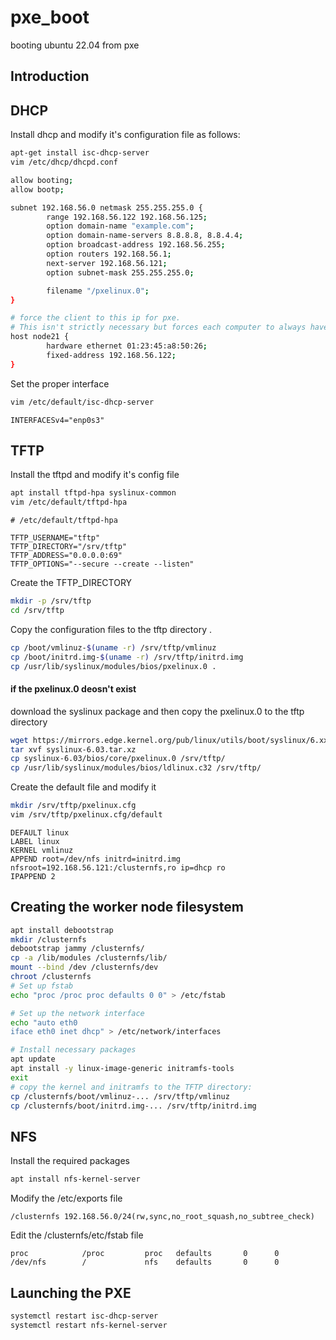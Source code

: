 # pxe_boot
 booting ubuntu 22.04 from pxe

 ## Introduction
 ## DHCP
 Install dhcp and modify it's configuration file as follows:
 ``` bash
apt-get install isc-dhcp-server
vim /etc/dhcp/dhcpd.conf
```
```bash
allow booting;
allow bootp;

subnet 192.168.56.0 netmask 255.255.255.0 {
        range 192.168.56.122 192.168.56.125;
        option domain-name "example.com";
        option domain-name-servers 8.8.8.8, 8.8.4.4;
        option broadcast-address 192.168.56.255;
        option routers 192.168.56.1;
        next-server 192.168.56.121;
        option subnet-mask 255.255.255.0;

        filename "/pxelinux.0";
}

# force the client to this ip for pxe.
# This isn't strictly necessary but forces each computer to always have the same IP address
host node21 {
        hardware ethernet 01:23:45:a8:50:26;
        fixed-address 192.168.56.122;
}
```
Set the proper interface
```bash
vim /etc/default/isc-dhcp-server
```

```
INTERFACESv4="enp0s3"
```
 ## TFTP
Install the tftpd and modify it's config file
 ```bash
apt install tftpd-hpa syslinux-common
vim /etc/default/tftpd-hpa
```

```
# /etc/default/tftpd-hpa

TFTP_USERNAME="tftp"
TFTP_DIRECTORY="/srv/tftp"
TFTP_ADDRESS="0.0.0.0:69"
TFTP_OPTIONS="--secure --create --listen"
```


Create the TFTP_DIRECTORY 
``` bash
mkdir -p /srv/tftp
cd /srv/tftp
```
Copy the configuration files to the tftp directory .
``` bash
cp /boot/vmlinuz-$(uname -r) /srv/tftp/vmlinuz
cp /boot/initrd.img-$(uname -r) /srv/tftp/initrd.img
cp /usr/lib/syslinux/modules/bios/pxelinux.0 .
```
#### if the pxelinux.0 deosn't exist
download the syslinux package and then copy the pxelinux.0 to the tftp directory
``` bash
wget https://mirrors.edge.kernel.org/pub/linux/utils/boot/syslinux/6.xx/syslinux-6.03.tar.xz
tar xvf syslinux-6.03.tar.xz
cp syslinux-6.03/bios/core/pxelinux.0 /srv/tftp/
cp /usr/lib/syslinux/modules/bios/ldlinux.c32 /srv/tftp/
```
Create the default file and modify it
```bash
mkdir /srv/tftp/pxelinux.cfg
vim /srv/tftp/pxelinux.cfg/default
```

```
DEFAULT linux
LABEL linux
KERNEL vmlinuz
APPEND root=/dev/nfs initrd=initrd.img nfsroot=192.168.56.121:/clusternfs,ro ip=dhcp ro
IPAPPEND 2
```
## Creating the worker node filesystem
```bash
apt install debootstrap
mkdir /clusternfs
debootstrap jammy /clusternfs/
cp -a /lib/modules /clusternfs/lib/
mount --bind /dev /clusternfs/dev
chroot /clusternfs
# Set up fstab
echo "proc /proc proc defaults 0 0" > /etc/fstab

# Set up the network interface
echo "auto eth0
iface eth0 inet dhcp" > /etc/network/interfaces

# Install necessary packages
apt update
apt install -y linux-image-generic initramfs-tools
exit
# copy the kernel and initramfs to the TFTP directory:
cp /clusternfs/boot/vmlinuz-... /srv/tftp/vmlinuz
cp /clusternfs/boot/initrd.img-... /srv/tftp/initrd.img
```
 ## NFS
 Install the required packages
 ```bash
apt install nfs-kernel-server
```
Modify the /etc/exports file 
```
/clusternfs 192.168.56.0/24(rw,sync,no_root_squash,no_subtree_check)
```
Edit the /clusternfs/etc/fstab file
```
proc            /proc         proc   defaults       0      0
/dev/nfs        /             nfs    defaults       0      0
```

## Launching the PXE
```bash 
systemctl restart isc-dhcp-server
systemctl restart nfs-kernel-server
```